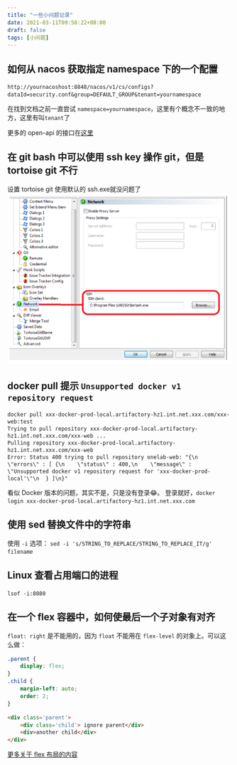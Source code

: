 ```yaml
---
title: "一些小问题记录"
date: 2021-03-11T09:58:22+08:00
draft: false
tags: [小问题]
---
```


## 如何从 nacos 获取指定 namespace 下的一个配置
`http://yournacoshost:8848/nacos/v1/cs/configs?dataId=security.conf&group=DEFAULT_GROUP&tenant=yournamespace`

在找到文档之前一直尝试 `namespace=yournamespace`，这里有个概念不一致的地方，这里有叫`tenant`了

更多的 open-api 的接口在[这里](!https://nacos.io/zh-cn/docs/open-api.html)

## 在 git bash 中可以使用 ssh key 操作 git，但是 tortoise git 不行
设置 tortoise git 使用默认的 ssh.exe就没问题了
![tortoise git settings](nacos-http-usage.assets/clip_image001.png)

## docker pull 提示 `Unsupported docker v1 repository request`
```
docker pull xxx-docker-prod-local.artifactory-hz1.int.net.xxx.com/xxx-web:test
Trying to pull repository xxx-docker-prod-local.artifactory-hz1.int.net.xxx.com/xxx-web ...
Pulling repository xxx-docker-prod-local.artifactory-hz1.int.net.xxx.com/xxx-web
Error: Status 400 trying to pull repository onelab-web: "{\n  \"errors\" : [ {\n    \"status\" : 400,\n    \"message\" : \"Unsupported docker v1 repository request for 'xxx-docker-prod-local'\"\n  } ]\n}"
```
看似 Docker 版本的问题，其实不是，只是没有登录😂。 登录就好，`docker login xxx-docker-prod-local.artifactory-hz1.int.net.xxx.com`

## 使用 sed 替换文件中的字符串
使用 `-i` 选项： `sed -i 's/STRING_TO_REPLACE/STRING_TO_REPLACE_IT/g' filename`

## Linux 查看占用端口的进程
`lsof -i:8080`

## 在一个 flex 容器中，如何使最后一个子对象有对齐
`float: right` 是不能用的，因为 `float` 不能用在 `flex-level` 的对象上。可以这么做：
```css
.parent {
	display: flex;
}
.child {
	margin-left: auto;
	order: 2;
}
```
```html
<div class='parent'>
	<div class='child'> ignore parent</div>
	<div>another child</div>
</div>
```
[更多关于 flex 布局的内容](!https://css-tricks.com/snippets/css/a-guide-to-flexbox/)

